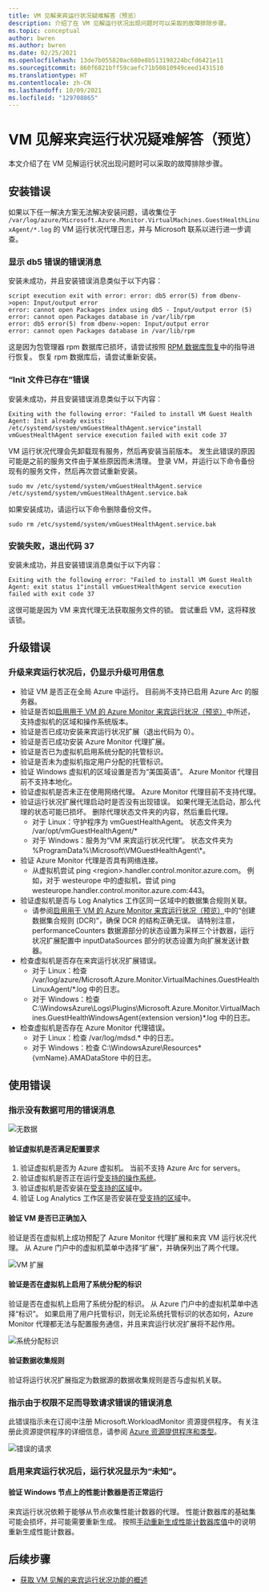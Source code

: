```yaml
---
title: VM 见解来宾运行状况疑难解答（预览）
description: 介绍了在 VM 见解运行状况出现问题时可以采取的故障排除步骤。
ms.topic: conceptual
author: bwren
ms.author: bwren
ms.date: 02/25/2021
ms.openlocfilehash: 13de7b055820ac680e8b513198224bcfd6421e11
ms.sourcegitcommit: 860f6821bff59caefc71b50810949ceed1431510
ms.translationtype: HT
ms.contentlocale: zh-CN
ms.lasthandoff: 10/09/2021
ms.locfileid: "129708865"
---
```

# <a name="troubleshoot-vm-insights-guest-health-preview"></a>VM 见解来宾运行状况疑难解答（预览）
本文介绍了在 VM 见解运行状况出现问题时可以采取的故障排除步骤。

## <a name="installation-errors"></a>安装错误
如果以下任一解决方案无法解决安装问题，请收集位于 `/var/log/azure/Microsoft.Azure.Monitor.VirtualMachines.GuestHealthLinuxAgent/*.log` 的 VM 运行状况代理日志，并与 Microsoft 联系以进行进一步调查。

### <a name="error-message-showing-db5-error"></a>显示 db5 错误的错误消息
安装未成功，并且安装错误消息类似于以下内容：

```
script execution exit with error: error: db5 error(5) from dbenv->open: Input/output error
error: cannot open Packages index using db5 - Input/output error (5)
error: cannot open Packages database in /var/lib/rpm
error: db5 error(5) from dbenv->open: Input/output error
error: cannot open Packages database in /var/lib/rpm
```
这是因为包管理器 rpm 数据库已损坏，请尝试按照 [RPM 数据库恢复](https://rpm.org/user_doc/db_recovery.html)中的指导进行恢复。 恢复 rpm 数据库后，请尝试重新安装。

### <a name="init-file-already-exist-error"></a>“Init 文件已存在”错误
安装未成功，并且安装错误消息类似于以下内容：

```
Exiting with the following error: "Failed to install VM Guest Health Agent: Init already exists: /etc/systemd/system/vmGuestHealthAgent.service"install vmGuestHealthAgent service execution failed with exit code 37
```

VM 运行状况代理会先卸载现有服务，然后再安装当前版本。 发生此错误的原因可能是之前的服务文件由于某些原因而未清理。 登录 VM，并运行以下命令备份现有的服务文件，然后再次尝试重新安装。

```
sudo mv /etc/systemd/system/vmGuestHealthAgent.service  /etc/systemd/system/vmGuestHealthAgent.service.bak
```

如果安装成功，请运行以下命令删除备份文件。

```
sudo rm /etc/systemd/system/vmGuestHealthAgent.service.bak
```

### <a name="installation-failed-to-exit-code-37"></a>安装失败，退出代码 37
安装未成功，并且安装错误消息类似于以下内容： 

```
Exiting with the following error: "Failed to install VM Guest Health Agent: exit status 1"install vmGuestHealthAgent service execution failed with exit code 37
```
这很可能是因为 VM 来宾代理无法获取服务文件的锁。 尝试重启 VM，这将释放该锁。


## <a name="upgrade-errors"></a>升级错误

### <a name="upgrade-available-message-is-still-displayed-after-upgrading-guest-health"></a>升级来宾运行状况后，仍显示升级可用信息 

- 验证 VM 是否正在全局 Azure 中运行。 目前尚不支持已启用 Azure Arc 的服务器。
- 验证是否如[启用用于 VM 的 Azure Monitor 来宾运行状况（预览）](vminsights-health-enable.md)中所述，支持虚拟机的区域和操作系统版本。
- 验证是否已成功安装来宾运行状况扩展（退出代码为 0）。
- 验证是否已成功安装 Azure Monitor 代理扩展。
- 验证是否已为虚拟机启用系统分配的托管标识。
- 验证是否未为虚拟机指定用户分配的托管标识。
- 验证 Windows 虚拟机的区域设置是否为“美国英语”。 Azure Monitor 代理目前不支持本地化。
- 验证虚拟机是否未正在使用网络代理。 Azure Monitor 代理目前不支持代理。
- 验证运行状况扩展代理启动时是否没有出现错误。 如果代理无法启动，那么代理的状态可能已损坏。 删除代理状态文件夹的内容，然后重启代理。
  - 对于 Linux：守护程序为 vmGuestHealthAgent。 状态文件夹为 /var/opt/vmGuestHealthAgent/*
  - 对于 Windows：服务为“VM 来宾运行状况代理”。 状态文件夹为 %ProgramData%\Microsoft\VMGuestHealthAgent\\*。
- 验证 Azure Monitor 代理是否具有网络连接。 
  - 从虚拟机尝试 ping \<region\>.handler.control.monitor.azure.com。 例如，对于 westeurope 中的虚拟机，尝试 ping westeurope.handler.control.monitor.azure.com:443。
- 验证虚拟机是否与 Log Analytics 工作区同一区域中的数据集合规则关联。
  -  请参阅[启用用于 VM 的 Azure Monitor 来宾运行状况（预览）](vminsights-health-enable.md)中的“创建数据集合规则 (DCR)”，确保 DCR 的结构正确无误。 请特别注意，performanceCounters 数据源部分的状态设置为采样三个计数器，运行状况扩展配置中 inputDataSources 部分的状态设置为向扩展发送计数器。
-  检查虚拟机是否存在来宾运行状况扩展错误。
   -  对于 Linux：检查 /var/log/azure/Microsoft.Azure.Monitor.VirtualMachines.GuestHealthLinuxAgent/*.log 中的日志。
   -  对于 Windows：检查 C:\WindowsAzure\Logs\Plugins\Microsoft.Azure.Monitor.VirtualMachines.GuestHealthWindowsAgent\{extension version}\*.log 中的日志。
-  检查虚拟机是否存在 Azure Monitor 代理错误。
   -  对于 Linux：检查 /var/log/mdsd.* 中的日志。
   -  对于 Windows：检查 C:\WindowsAzure\Resources\*{vmName}.AMADataStore 中的日志。
 

## <a name="usage-errors"></a>使用错误

### <a name="error-message-that-no-data-is-available"></a>指示没有数据可用的错误消息 

![无数据](media/vminsights-health-troubleshoot/no-data.png)


#### <a name="verify-that-the-virtual-machine-meets-configuration-requirements"></a>验证虚拟机是否满足配置要求

1. 验证虚拟机是否为 Azure 虚拟机。 当前不支持 Azure Arc for servers。
2. 验证虚拟机是否正在运行[受支持的操作系统](vminsights-health-enable.md?current-limitations.md)。
3. 验证虚拟机是否安装在[受支持的区域](vminsights-health-enable.md?current-limitations.md)中。
4. 验证 Log Analytics 工作区是否安装在[受支持的区域](vminsights-health-enable.md?current-limitations.md)中。

#### <a name="verify-that-the-vm-is-properly-onboarded"></a>验证 VM 是否已正确加入
验证是否在虚拟机上成功预配了 Azure Monitor 代理扩展和来宾 VM 运行状况代理。 从 Azure 门户中的虚拟机菜单中选择“扩展”，并确保列出了两个代理。

![VM 扩展](media/vminsights-health-troubleshoot/extensions.png)

#### <a name="verify-the-system-assigned-identity-is-enabled-on-the-virtual-machine"></a>验证是否在虚拟机上启用了系统分配的标识
验证是否在虚拟机上启用了系统分配的标识。 从 Azure 门户中的虚拟机菜单中选择“标识”。 如果启用了用户托管标识，则无论系统托管标识的状态如何，Azure Monitor 代理都无法与配置服务通信，并且来宾运行状况扩展将不起作用。

![系统分配标识](media/vminsights-health-troubleshoot/system-identity.png)

#### <a name="verify-data-collection-rule"></a>验证数据收集规则
验证将运行状况扩展指定为数据源的数据收集规则是否与虚拟机关联。

### <a name="error-message-for-bad-request-due-to-insufficient-permissions"></a>指示由于权限不足而导致请求错误的错误消息
此错误指示未在订阅中注册 Microsoft.WorkloadMonitor 资源提供程序。 有关注册此资源提供程序的详细信息，请参阅 [Azure 资源提供程序和类型](../../azure-resource-manager/management/resource-providers-and-types.md#register-resource-provider)。 

![错误的请求](media/vminsights-health-troubleshoot/bad-request.png)

### <a name="health-shows-as-unknown-after-guest-health-is-enabled"></a>启用来宾运行状况后，运行状况显示为“未知”。

#### <a name="verify-that-performance-counters-on-windows-nodes-are-working-correctly"></a>验证 Windows 节点上的性能计数器是否正常运行 
来宾运行状况依赖于能够从节点收集性能计数器的代理。 性能计数器库的基础集可能会损坏，并可能需要重新生成。 按照[手动重新生成性能计数器库值](/troubleshoot/windows-server/performance/rebuild-performance-counter-library-values)中的说明重新生成性能计数器。





## <a name="next-steps"></a>后续步骤

- [获取 VM 见解的来宾运行状况功能的概述](vminsights-health-overview.md)
